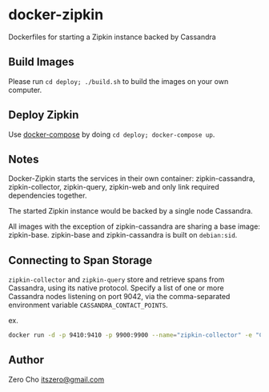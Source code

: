 # docker-zipkin

Dockerfiles for starting a Zipkin instance backed by Cassandra

## Build Images

Please run `cd deploy; ./build.sh` to build the images on your own computer.

## Deploy Zipkin

Use [docker-compose](https://docs.docker.com/compose/) by doing `cd
deploy; docker-compose up`.

## Notes

Docker-Zipkin starts the services in their own container: zipkin-cassandra,
zipkin-collector, zipkin-query, zipkin-web and only link required dependencies
together.

The started Zipkin instance would be backed by a single node Cassandra.

All images with the exception of zipkin-cassandra are sharing a base image:
zipkin-base. zipkin-base and zipkin-cassandra is built on `debian:sid`.

## Connecting to Span Storage

`zipkin-collector` and `zipkin-query` store and retrieve spans from Cassandra, using its native protocol. Specify a list of one or more Cassandra nodes listening on port 9042, via the comma-separated environment variable `CASSANDRA_CONTACT_POINTS`.

ex. 
```bash
docker run -d -p 9410:9410 -p 9900:9900 --name="zipkin-collector" -e "CASSANDRA_CONTACT_POINTS=node1,node2,node3" "itszero/zipkin-collector:latest"
```

## Author

Zero Cho <itszero@gmail.com>
